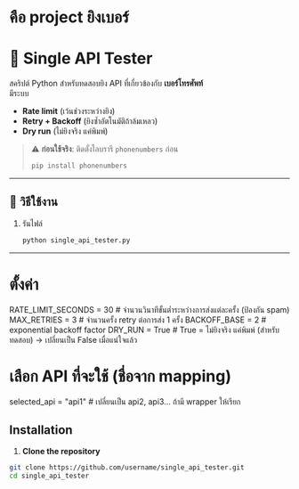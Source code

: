 # คือ project ยิงเบอร์

# 📱 Single API Tester  

สคริปต์ Python สำหรับทดสอบยิง API ที่เกี่ยวข้องกับ **เบอร์โทรศัพท์**  
มีระบบ  
- **Rate limit** (เว้นช่วงระหว่างยิง)  
- **Retry + Backoff** (ยิงซ้ำอัตโนมัติถ้าล้มเหลว)  
- **Dry run** (ไม่ยิงจริง แค่พิมพ์)

> ⚠️ **ก่อนใช้จริง**: ติดตั้งไลบรารี `phonenumbers` ก่อน  
> ```bash
> pip install phonenumbers
> ```

---

## 🚀 วิธีใช้งาน  

1. รันไฟล์  
   ```bash
   python single_api_tester.py

 ---
# ตั้งค่า
RATE_LIMIT_SECONDS = 30     # จำนวนวินาทีขั้นต่ำระหว่างการส่งแต่ละครั้ง (ป้องกัน spam)
MAX_RETRIES = 3             # จำนวนครั้ง retry ต่อการส่ง 1 ครั้ง
BACKOFF_BASE = 2            # exponential backoff factor
DRY_RUN = True              # True = ไม่ยิงจริง แค่พิมพ์ (สำหรับทดสอบ) -> เปลี่ยนเป็น False เมื่อแน่ใจแล้ว

# เลือก API ที่จะใช้ (ชื่อจาก mapping)
selected_api = "api1"  # เปลี่ยนเป็น api2, api3... ถ้ามี wrapper ให้เรียก

## Installation

1. **Clone the repository**

```bash
git clone https://github.com/username/single_api_tester.git
cd single_api_tester



